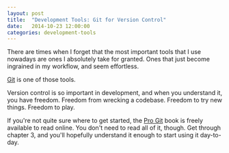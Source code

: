 ```yaml
---
layout: post
title:  "Development Tools: Git for Version Control"
date:   2014-10-23 12:00:00
categories: development-tools
---
```

There are times when I forget that the most important tools that I use nowadays are ones I absolutely take for granted. Ones that just become ingrained in my workflow, and seem effortless.

[Git][git] is one of those tools.

Version control is so important in development, and when you understand it, you have freedom. Freedom from wrecking a codebase. Freedom to try new things. Freedom to play.

If you're not quite sure where to get started, the [Pro Git][pro-git] book is freely available to read online. You don't need to read all of it, though. Get through chapter 3, and you'll hopefully understand it enough to start using it day-to-day.

[git]:   http://www.git-scm.com/
[pro-git]: http://www.git-scm.com/book
